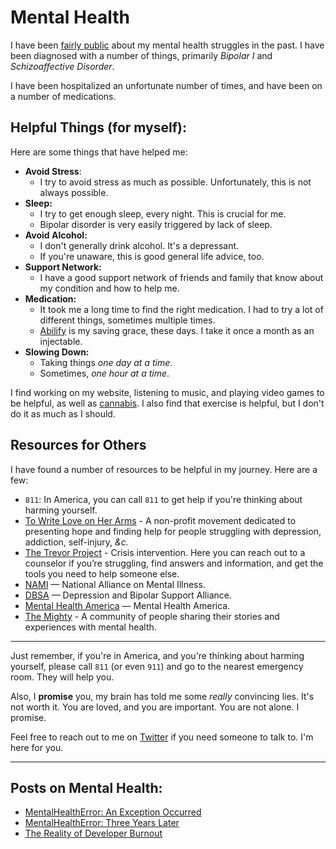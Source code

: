 # Mental Health

I have been [fairly public](/essays/2016/mentalhealtherror_an_exception_occurred)
about my mental health struggles in the past. I have been diagnosed with a number
of things, primarily *Bipolar I* and *Schizoaffective Disorder*.

I have been hospitalized an unfortunate number of times, and have been on a number of medications.

## Helpful Things (for myself):

Here are some things that have helped me:

- **Avoid Stress**:
  - I try to avoid stress as much as possible. Unfortunately, this is not always possible.
- **Sleep:**
  - I try to get enough sleep, every night. This is crucial for me.
  - Bipolar disorder is very easily triggered by lack of sleep.
- **Avoid Alcohol:**
  - I don't generally drink alcohol. It's a depressant.
  - If you're unaware, this is good general life advice, too.
- **Support Network:**
  - I have a good support network of friends and family that know about my condition and how to help me.
- **Medication:**
  - It took me a long time to find the right medication. I had to try a lot of different things, sometimes multiple times.
  - [Abilify](https://www.abilify.com) is my saving grace, these days. I take it once a month as an injectable.
- **Slowing Down:**
  - Taking things *one day at a time*.
  - Sometimes, *one hour at a time*.

I find working on my website, listening to music, and playing video games to be helpful, as
well as [cannabis](/software/websites/strainsdb). I also find that exercise is helpful, but I don't do it as much as I should.

## Resources for Others

I have found a number of resources to be helpful in my journey. Here are a few:

- `811`: In America, you can call `811` to get help if you're thinking about harming yourself.
- [To Write Love on Her Arms](https://twloha.com/) - A non-profit movement dedicated to presenting hope and finding help for people struggling with depression, addiction, self-injury, *&c.*
- [The Trevor Project](https://www.thetrevorproject.org/) - Crisis intervention. Here you can reach out to a counselor if you’re struggling, find answers and information, and get the tools you need to help someone else.
- [NAMI](https://www.nami.org/) — National Alliance on Mental Illness.
- [DBSA](https://www.dbsalliance.org/) — Depression and Bipolar Support Alliance.
- [Mental Health America](https://www.mhanational.org/) — Mental Health America.
- [The Mighty](https://themighty.com/) - A community of people sharing their stories and experiences with mental health.

-------------

Just remember, if you're in America, and you're thinking about harming yourself, please call `811` (or even `911`) and go to the nearest emergency room. They will help you.

Also, I **promise** you, my brain has told me some *really* convincing lies. It's not worth it. You are loved, and you are important. You are not alone. I promise.

Feel free to reach out to me on [Twitter](https://twitter.com/kennethreitz42) if you need someone to talk to. I'm here for you.

-------------


## Posts on Mental Health:

- [MentalHealthError: An Exception Occurred](/essays/2016/mentalhealtherror_an_exception_occurred)
- [MentalHealthError: Three Years Later](/essays/2019/mentalhealtherror_three_years_later)
- [The Reality of Developer Burnout](/essays/2017/the_reality_of_developer_burnout)
